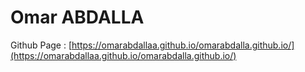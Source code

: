 # Omar ABDALLA


Github Page : [https://omarabdallaa.github.io/omarabdalla.github.io/](https://omarabdallaa.github.io/omarabdalla.github.io/)
